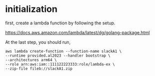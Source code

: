 # initialization
first, create a lambda function by following the setup.

https://docs.aws.amazon.com/lambda/latest/dg/golang-package.html

At the last step, you should run,

```
aws lambda create-function --function-name slackA1 \
--runtime provided.al2023 --handler bootstrap \
--architectures arm64 \
--role arn:aws:iam::111122223333:role/lambda-ex \
--zip-file fileb://slackA1.zip
```
